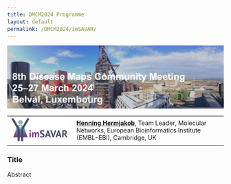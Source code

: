 ```yaml
---
title: DMCM2024 Programme
layout: default
permalink: /DMCM2024/imSAVAR/
---
```


<img src="/images/places/Belval08.jpg"/>

<table>
  <tr>
    <td style="width: 140px;">
      <img src="/images/logos/imsavar.jpg" width="135"/></td>
    <td> 
      <a href="https://www.ebi.ac.uk/people/person/henning-hermjakob/" target="_blank"><b>Henning Hermjakob</b></a>, Team Leader, Molecular Networks, European Bioinformatics Institute (EMBL-EBI), Cambridge, UK
    </td>
  </tr> 
</table>

### Title

Abstract

